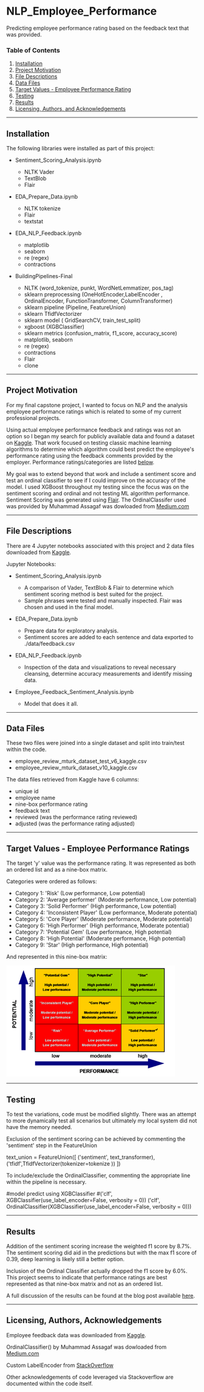 # NLP_Employee_Performance
Predicting employee performance rating based on the feedback text that was provided.  

### Table of Contents

1. [Installation](#installation)
2. [Project Motivation](#motivation)
3. [File Descriptions](#files)
4. [Data Files](#data)
5. [Target Values - Employee Performance Rating](#categories)
6. [Testing](#testing)
7. [Results](#results)
8. [Licensing, Authors, and Acknowledgements](#licensing)

---

## Installation <a name="installation"></a>

The following libraries were installed as part of this project:
 - Sentiment_Scoring_Analysis.ipynb
   - NLTK Vader
   - TextBlob
   - Flair
 
- EDA_Prepare_Data.ipynb
  - NLTK tokenize 
  - Flair
  - textstat


- EDA_NLP_Feedback.ipynb
  -  matplotlib
  -  seaborn
  -  re (regex)
  -  contractions
  
  
  
- BuildingPipelines-Final
  -  NLTK (word_tokenize, punkt, WordNetLemmatizer, pos_tag)
  -  sklearn preprocessing (OneHotEncoder,LabelEncoder , OrdinalEncoder, FunctionTransformer, ColumnTransformer)
  -  sklearn pipeline (Pipeline, FeatureUnion)
  -  sklearn TfidfVectorizer
  -  sklearn model ( GridSearchCV, train_test_split)
  -  xgboost (XGBClassifier)
  -  sklearn metrics (confusion_matrix, f1_score, accuracy_score)
  -  matplotlib, seaborn
  -  re (regex)
  -  contractions
  -  Flair
  -  clone 

---
## Project Motivation<a name="motivation"></a>

For my final capstone project, I wanted to focus on NLP and the analysis employee performance ratings which is related to some of my current professional projects. 

Using actual employee performance feedback and ratings was not an option so I began my search for publicly available data and found a dataset on [Kaggle](https://www.kaggle.com/datasets/fiodarryzhykau/employee-review). That work focused on testing classic machine learning algorithms to determine which algorithm could best predict the employee's performance rating using the feedback comments provided by the employer.  Performance ratings/categories are listed [below](#categories).

My goal was to extend beyond that work and include a sentiment score and test an ordinal classifier to see if I could improve on the accuracy of the model. I used XGBoost throughout my testing since the focus was on the sentiment scoring and ordinal and not testing ML algorithm performance. Sentiment Scoring was generated using [Flair](https://www.analyticsvidhya.com/blog/2019/02/flair-nlp-library-python/). The OrdinalClassifer used was provided by Muhammad Assagaf was dowloaded from [Medium.com](https://medium.com/towards-data-science/simple-trick-to-train-an-ordinal-regression-with-any-classifier-6911183d2a3c)

---
## File Descriptions <a name="files"></a>

There are 4 Jupyter notebooks associated with this project and 2 data files downloaded from [Kaggle](https://www.kaggle.com/datasets/fiodarryzhykau/employee-review).  

Jupyter Notebooks:
- Sentiment_Scoring_Analysis.ipynb
  -  A comparison of Vader, TextBlob & Flair to determine which sentiment scoring method is best suited for the project. 
  -  Sample phrases were tested and manually inspected. Flair was chosen and used in the final model.
  
- EDA_Prepare_Data.ipynb
  - Prepare data for exploratory analysis. 
  - Sentiment scores are added to each sentence and data exported to ./data/feedback.csv
    
- EDA_NLP_Feedback.ipynb
  - Inspection of the data and visualizations to reveal necessary cleansing, determine accuracy measurements and identify missing data.

- Employee_Feedback_Sentiment_Analysis.ipynb
  - Model that does it all.  
---
## Data Files <a name="data"></a>
These two files were joined into a single dataset and split into train/test within the code. 
- employee_review_mturk_dataset_test_v6_kaggle.csv
- employee_review_mturk_dataset_v10_kaggle.csv

The data files retrieved from Kaggle have 6 columns:
 - unique id
 - employee name
 - nine-box performance rating
 - feedback text
 - reviewed (was the performance rating reviewed)
 - adjusted (was the performance rating adjusted)
 
 
---
## Target Values - Employee Performance Ratings <a name="categories"></a>

The target 'y' value was the performance rating. It was represented as both an ordered list and as a nine-box matrix. 

Categories were ordered as follows: 
- Category 1: 'Risk' (Low performance, Low potential)
- Category 2: 'Average performer' (Moderate performance, Low potential)
- Category 3: 'Solid Performer' (High performance, Low potential)
- Category 4: 'Inconsistent Player' (Low performance, Moderate potential)
- Category 5: 'Core Player' (Moderate performance, Moderate potential)
- Category 6: 'High Performer' (High performance, Moderate potential)
- Category 7: 'Potential Gem' (Low performance, High potential)
- Category 8: 'High Potential' (Moderate performance, High potential)
- Category 9: 'Star' (High performance, High potential)


And represented in this nine-box matrix:

![NineBoxMatrix](images/ninebox_matrix.png)


---

## Testing<a name="testing"></a>

To test the variations, code must be modified slightly. There was an attempt to more dynamically test all scenarios but ultimately my local system did not have the memory needed. 

Exclusion of the sentiment scoring can be achieved by commenting the 'sentiment' step in the FeatureUnion

text_union = FeatureUnion([
    ('sentiment', text_transformer),
    ('tfidf',TfidfVectorizer(tokenizer=tokenize ))
])


To include/exclude the OrdinalClassifier, commenting the appropriate line within the pipeline is necessary.

#model predict using XGBClassifier
#('clf', XGBClassifier(use_label_encoder=False, verbosity = 0))
('clf', OrdinalClassifier(XGBClassifier(use_label_encoder=False, verbosity = 0)))


---
## Results<a name="results"></a>

Addition of the sentiment scoring increase the weighted f1 score by 8.7%. The sentiment scoring did aid in the predictions but with the max f1 score of 0.39, deep learning is likely still a better option. 

Inclusion of the Ordinal Classifier actually dropped the f1 score by 6.0%. This project seems to indicate that performance ratings are best represented as that nine-box matrix and not as an ordered list. 

A full discussion of the results can be found at the blog post available [here](https://medium.com/@marcellatietjen/nlp-and-employee-performance-ratings-9d37956c388e).

---
## Licensing, Authors, Acknowledgements<a name="licensing"></a>

Employee feedback data was downloaded from [Kaggle](https://www.kaggle.com/datasets/fiodarryzhykau/employee-review).  

OrdinalClassifier() by Muhammad Assagaf was dowloaded from [Medium.com](https://medium.com/towards-data-science/simple-trick-to-train-an-ordinal-regression-with-any-classifier-6911183d2a3c)

Custom LabelEncoder from [StackOverflow](https://stackoverflow.com/questions/51308994/python-sklearn-determine-the-encoding-order-of-labelencoder)

Other acknowledgements of code leveraged via Stackoverflow are documented within the code itself. 


